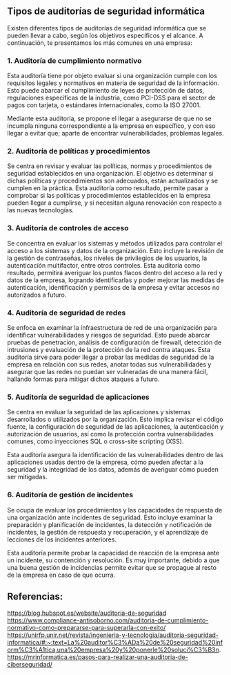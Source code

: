 ## Tipos de auditorías de seguridad informática
Existen diferentes tipos de auditorías de seguridad informática que se pueden llevar a cabo, según los objetivos específicos y el alcance. A continuación, te presentamos los más comunes en una empresa:
### 1. Auditoría de cumplimiento normativo
Esta auditoría tiene por objeto evaluar si una organización cumple con los requisitos legales y normativos en materia de seguridad de la información. Esto puede abarcar el cumplimiento de leyes de protección de datos, regulaciones específicas de la industria, como PCI-DSS para el sector de pagos con tarjeta, o estándares internacionales, como la ISO 27001.

Mediante esta auditoría, se propone el llegar a asegurarse de que no se incumpla ninguna correspondiente a la empresa en específico, y con eso llegar a evitar que; aparte de encontrar vulnerabilidades, problemas legales.
### 2. Auditoría de políticas y procedimientos
Se centra en revisar y evaluar las políticas, normas y procedimientos de seguridad establecidos en una organización. El objetivo es determinar si dichas políticas y procedimientos son adecuados, están actualizados y se cumplen en la práctica.
Esta auditoría como resultado, permite pasar a comprobar si las políticas y procedimientos establecidos en la empresa pueden llegar a cumplirse, y si necesitan alguna renovación con respecto a las nuevas tecnologías.
### 3. Auditoría de controles de acceso
Se concentra en evaluar los sistemas y métodos utilizados para controlar el acceso a los sistemas y datos de la organización. Esto incluye la revisión de la gestión de contraseñas, los niveles de privilegios de los usuarios, la autenticación multifactor, entre otros controles.
Esta auditoría como resultado, permitirá averiguar los puntos flacos dentro del acceso a la red y datos de la empresa, logrando identificarlas y poder mejorar las medidas de autenticación, identificación y permisos de la empresa y evitar accesos no autorizados a futuro.
### 4. Auditoría de seguridad de redes
Se enfoca en examinar la infraestructura de red de una organización para identificar vulnerabilidades y riesgos de seguridad. Esto puede abarcar pruebas de penetración, análisis de configuración de firewall, detección de intrusiones y evaluación de la protección de la red contra ataques.
Esta auditoría sirve para poder llegar a probar las medidas de seguridad de la empresa en relación con sus redes, anotar todas sus vulnerabilidades y asegurar que las redes no puedan ser vulneradas de una manera fácil, hallando formas para mitigar dichos ataques a futuro.
### 5. Auditoría de seguridad de aplicaciones
Se centra en evaluar la seguridad de las aplicaciones y sistemas desarrollados o utilizados por la organización. Esto implica revisar el código fuente, la configuración de seguridad de las aplicaciones, la autenticación y autorización de usuarios, así como la protección contra vulnerabilidades comunes, como inyecciones SQL o cross-site scripting (XSS).

Esta auditoría asegura la identificación de las vulnerabilidades dentro de las aplicaciones usadas dentro de la empresa, cómo pueden afectar a la seguridad y la integridad de los datos, además de averiguar cómo pueden ser mitigadas.
### 6. Auditoría de gestión de incidentes
Se ocupa de evaluar los procedimientos y las capacidades de respuesta de una organización ante incidentes de seguridad. Esto incluye examinar la preparación y planificación de incidentes, la detección y notificación de incidentes, la gestión de respuesta y recuperación, y el aprendizaje de lecciones de los incidentes anteriores.

Esta auditoría permite probar la capacidad de reacción de la empresa ante un incidente, su contención y resolución. Es muy importante, debido a que una buena gestión de incidencias permite evitar que se propague al resto de la empresa en caso de que ocurra.

## Referencias:

https://blog.hubspot.es/website/auditoria-de-seguridad
https://www.compliance-antisoborno.com/auditoria-de-cumplimiento-normativo-como-prepararse-para-superarla-con-exito/
https://unirfp.unir.net/revista/ingenieria-y-tecnologia/auditoria-seguridad-informatica/#:~:text=La%20auditor%C3%ADa%20de%20seguridad%20inform%C3%A1tica,una%20empresa%20y%20ponerle%20soluci%C3%B3n.
https://mrinformatica.es/pasos-para-realizar-una-auditoria-de-ciberseguridad/
